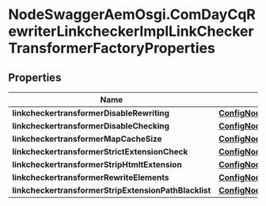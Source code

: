 # NodeSwaggerAemOsgi.ComDayCqRewriterLinkcheckerImplLinkCheckerTransformerFactoryProperties

## Properties
Name | Type | Description | Notes
------------ | ------------- | ------------- | -------------
**linkcheckertransformerDisableRewriting** | [**ConfigNodePropertyBoolean**](ConfigNodePropertyBoolean.md) |  | [optional] 
**linkcheckertransformerDisableChecking** | [**ConfigNodePropertyBoolean**](ConfigNodePropertyBoolean.md) |  | [optional] 
**linkcheckertransformerMapCacheSize** | [**ConfigNodePropertyInteger**](ConfigNodePropertyInteger.md) |  | [optional] 
**linkcheckertransformerStrictExtensionCheck** | [**ConfigNodePropertyBoolean**](ConfigNodePropertyBoolean.md) |  | [optional] 
**linkcheckertransformerStripHtmltExtension** | [**ConfigNodePropertyBoolean**](ConfigNodePropertyBoolean.md) |  | [optional] 
**linkcheckertransformerRewriteElements** | [**ConfigNodePropertyArray**](ConfigNodePropertyArray.md) |  | [optional] 
**linkcheckertransformerStripExtensionPathBlacklist** | [**ConfigNodePropertyArray**](ConfigNodePropertyArray.md) |  | [optional] 


